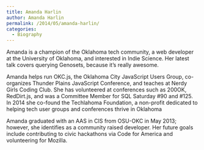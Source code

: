 ```yaml
---
title: Amanda Harlin
author: Amanda Harlin
permalink: /2014/05/amanda-harlin/
categories:
  - Biography
---
```

Amanda is a champion of the Oklahoma tech community, a web developer at the University of Oklahoma, and interested in Indie Science. Her latest talk covers querying Genosets, because it&#8217;s really awesome.

Amanda helps run OKC.js, the Oklahoma City JavaScript Users Group, co-organizes Thunder Plains JavaScript Conference, and teaches at Nerdy Girls Coding Club. She has volunteered at conferences such as 200OK, RedDirt.js, and was a Committee Member for SQL Saturday #90 and #125. In 2014 she co-found the Techlahoma Foundation, a non-profit dedicated to helping tech user groups and conferences thrive in Oklahoma

Amanda graduated with an AAS in CIS from OSU-OKC in May 2013; however, she identifies as a community raised developer. Her future goals include contributing to civic hackathons via Code for America and volunteering for Mozilla.
